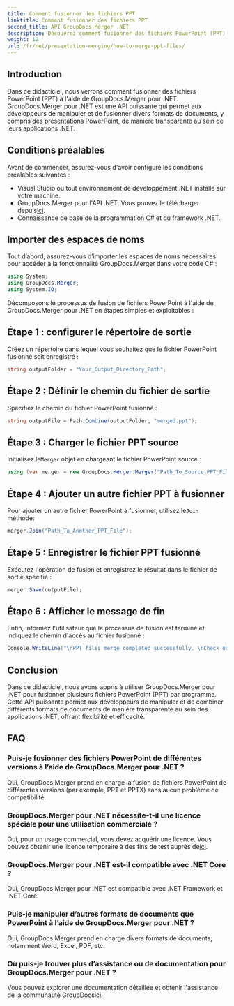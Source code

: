 ```yaml
---
title: Comment fusionner des fichiers PPT
linktitle: Comment fusionner des fichiers PPT
second_title: API GroupDocs.Merger .NET
description: Découvrez comment fusionner des fichiers PowerPoint (PPT) à l'aide de GroupDocs.Merger pour .NET sans effort. Améliorez vos applications .NET avec cette puissante API.
weight: 12
url: /fr/net/presentation-merging/how-to-merge-ppt-files/
---
```

## Introduction
Dans ce didacticiel, nous verrons comment fusionner des fichiers PowerPoint (PPT) à l'aide de GroupDocs.Merger pour .NET. GroupDocs.Merger pour .NET est une API puissante qui permet aux développeurs de manipuler et de fusionner divers formats de documents, y compris des présentations PowerPoint, de manière transparente au sein de leurs applications .NET.
## Conditions préalables
Avant de commencer, assurez-vous d'avoir configuré les conditions préalables suivantes :
- Visual Studio ou tout environnement de développement .NET installé sur votre machine.
-  GroupDocs.Merger pour l'API .NET. Vous pouvez le télécharger depuis[ici](https://releases.groupdocs.com/merger/net/).
- Connaissance de base de la programmation C# et du framework .NET.

## Importer des espaces de noms
Tout d’abord, assurez-vous d’importer les espaces de noms nécessaires pour accéder à la fonctionnalité GroupDocs.Merger dans votre code C# :
```csharp
using System; 
using GroupDocs.Merger;
using System.IO;
```

Décomposons le processus de fusion de fichiers PowerPoint à l'aide de GroupDocs.Merger pour .NET en étapes simples et exploitables :
## Étape 1 : configurer le répertoire de sortie
Créez un répertoire dans lequel vous souhaitez que le fichier PowerPoint fusionné soit enregistré :
```csharp
string outputFolder = "Your_Output_Directory_Path";
```
## Étape 2 : Définir le chemin du fichier de sortie
Spécifiez le chemin du fichier PowerPoint fusionné :
```csharp
string outputFile = Path.Combine(outputFolder, "merged.ppt");
```
## Étape 3 : Charger le fichier PPT source
 Initialisez le`Merger` objet en chargeant le fichier PowerPoint source :
```csharp
using (var merger = new GroupDocs.Merger.Merger("Path_To_Source_PPT_File"))
```
## Étape 4 : Ajouter un autre fichier PPT à fusionner
 Pour ajouter un autre fichier PowerPoint à fusionner, utilisez le`Join` méthode:
```csharp
merger.Join("Path_To_Another_PPT_File");
```
## Étape 5 : Enregistrer le fichier PPT fusionné
Exécutez l'opération de fusion et enregistrez le résultat dans le fichier de sortie spécifié :
```csharp
merger.Save(outputFile);
```
## Étape 6 : Afficher le message de fin
Enfin, informez l'utilisateur que le processus de fusion est terminé et indiquez le chemin d'accès au fichier fusionné :
```csharp
Console.WriteLine("\nPPT files merge completed successfully. \nCheck output in {0}", outputFolder);
```

## Conclusion
Dans ce didacticiel, nous avons appris à utiliser GroupDocs.Merger pour .NET pour fusionner plusieurs fichiers PowerPoint (PPT) par programme. Cette API puissante permet aux développeurs de manipuler et de combiner différents formats de documents de manière transparente au sein des applications .NET, offrant flexibilité et efficacité.

## FAQ
### Puis-je fusionner des fichiers PowerPoint de différentes versions à l’aide de GroupDocs.Merger pour .NET ?
Oui, GroupDocs.Merger prend en charge la fusion de fichiers PowerPoint de différentes versions (par exemple, PPT et PPTX) sans aucun problème de compatibilité.
### GroupDocs.Merger pour .NET nécessite-t-il une licence spéciale pour une utilisation commerciale ?
 Oui, pour un usage commercial, vous devez acquérir une licence. Vous pouvez obtenir une licence temporaire à des fins de test auprès de[ici](https://purchase.groupdocs.com/temporary-license/).
### GroupDocs.Merger pour .NET est-il compatible avec .NET Core ?
Oui, GroupDocs.Merger pour .NET est compatible avec .NET Framework et .NET Core.
### Puis-je manipuler d’autres formats de documents que PowerPoint à l’aide de GroupDocs.Merger pour .NET ?
Oui, GroupDocs.Merger prend en charge divers formats de documents, notamment Word, Excel, PDF, etc.
### Où puis-je trouver plus d’assistance ou de documentation pour GroupDocs.Merger pour .NET ?
Vous pouvez explorer une documentation détaillée et obtenir l'assistance de la communauté GroupDocs[ici](https://forum.groupdocs.com/c/merger/32).